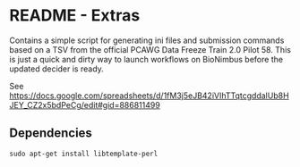 # README - Extras

Contains a simple script for generating ini files and submission commands based
on a TSV from the official PCAWG Data Freeze Train 2.0 Pilot 58.  This is just
a quick and dirty way to launch workflows on BioNimbus before the updated
decider is ready.

See https://docs.google.com/spreadsheets/d/1fM3j5eJB42iVIhTTqtcgddalUb8HJEY_CZ2x5bdPeCg/edit#gid=886811499

## Dependencies

    sudo apt-get install libtemplate-perl
